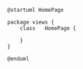 ```plantuml
@startuml HomePage

package views {
    class   HomePage {
        
    }
}

@enduml
```